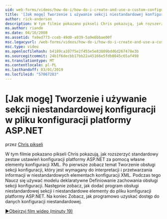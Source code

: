 ```yaml
---
uid: web-forms/videos/how-do-i/how-do-i-create-and-use-a-custom-configuration-section-in-an-aspnet-configuration-file
title: '[Jak mogę] Tworzenie i używanie sekcji niestandardowej konfiguracji w pliku konfiguracji platformy ASP.NET | Dokumentacja firmy Microsoft'
author: rick-anderson
description: W tym filmie pokazano pikseli Chris pokazują, jak rozszerzyć standardowy zestaw ustawień konfiguracji platformy ASP.NET za pomocą własne elementy konfiguracji XML. Najpierw Zobacz jak...
ms.author: riande
ms.date: 04/16/2008
ms.assetid: fa9ed773-cceb-49d0-a939-5a9e6bbae00f
msc.legacyurl: /web-forms/videos/how-do-i/how-do-i-create-and-use-a-custom-configuration-section-in-an-aspnet-configuration-file
msc.type: video
ms.openlocfilehash: b4189ca107f5e2f455e5e83809bdd6d267478e3b
ms.sourcegitcommit: 24b1f6decbb17bb22a45166e5fdb0845c65af498
ms.translationtype: MT
ms.contentlocale: pl-PL
ms.lasthandoff: 03/01/2019
ms.locfileid: "57067283"
---
```

<a name="how-do-i-create-and-use-a-custom-configuration-section-in-an-aspnet-configuration-file"></a>[Jak mogę] Tworzenie i używanie sekcji niestandardowej konfiguracji w pliku konfiguracji platformy ASP.NET
====================
przez [Chris pikseli](https://twitter.com/chrispels)

W tym filmie pokazano pikseli Chris pokazują, jak rozszerzyć standardowy zestaw ustawień konfiguracji platformy ASP.NET za pomocą własne elementy konfiguracji XML. Po pierwsze zobacz temat Tworzenie obsługi sekcji konfiguracji, który jest wymagany do interpretacji i przetwarzania informacji w niestandardowych elementach konfiguracji XML. Podczas tego Naucz się używać modelu deklaratywne Definiowanie zachowania obsługi sekcji konfiguracji. Następnie zobacz, jak dodać program obsługi niestandardowej sekcji i niestandardowe elementy do pliku konfiguracji platformy ASP.NET. Na koniec Zobacz, jak programowo uzyskać dostęp do danych konfiguracji niestandardowej.

[&#9654;Obejrzyj film wideo (minuty 19)](https://channel9.msdn.com/Blogs/ASP-NET-Site-Videos/how-do-i-create-and-use-a-custom-configuration-section-in-an-aspnet-configuration-file)

